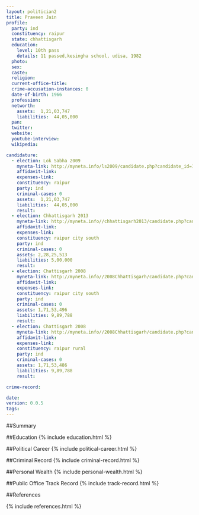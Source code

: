 ```yaml
---
layout: politician2
title: Praveen Jain
profile: 
  party: ind
  constituency: raipur
  state: chhattisgarh
  education: 
    level: 10th pass
    details: 11 passed,kesingha school, udisa, 1982
  photo: 
  sex: 
  caste: 
  religion: 
  current-office-title: 
  crime-accusation-instances: 0
  date-of-birth: 1966
  profession: 
  networth: 
    assets:  1,21,03,747
    liabilities:  44,05,000
  pan: 
  twitter: 
  website: 
  youtube-interview: 
  wikipedia: 

candidature: 
  - election: Lok Sabha 2009
    myneta-link: http://myneta.info/ls2009/candidate.php?candidate_id=122
    affidavit-link: 
    expenses-link: 
    constituency: raipur 
    party: ind
    criminal-cases: 0
    assets:  1,21,03,747
    liabilities:  44,05,000
    result:  
  - election: Chhattisgarh 2013
    myneta-link: http://myneta.info//chhattisgarh2013/candidate.php?candidate_id=1172
    affidavit-link: 
    expenses-link: 
    constituency: raipur city south 
    party: ind
    criminal-cases: 0
    assets: 2,28,25,513
    liabilities: 5,00,000
    result:  
  - election: Chattisgarh 2008
    myneta-link: http://myneta.info//2008Chhattisgarh/candidate.php?candidate_id=943
    affidavit-link: 
    expenses-link: 
    constituency: raipur city south 
    party: ind
    criminal-cases: 0
    assets: 1,71,53,496
    liabilities: 9,89,788
    result:  
  - election: Chattisgarh 2008
    myneta-link: http://myneta.info//2008Chhattisgarh/candidate.php?candidate_id=969
    affidavit-link: 
    expenses-link: 
    constituency: raipur rural 
    party: ind
    criminal-cases: 0
    assets: 1,71,53,486
    liabilities: 9,89,788
    result:  

crime-record: 

date: 
version: 0.0.5
tags: 
---
```

##Summary


##Education
{% include education.html %}


##Political Career
{% include political-career.html %}


##Criminal Record
{% include criminal-record.html %}


##Personal Wealth
{% include personal-wealth.html %}


##Public Office Track Record
{% include track-record.html %}


##References


{% include references.html %}